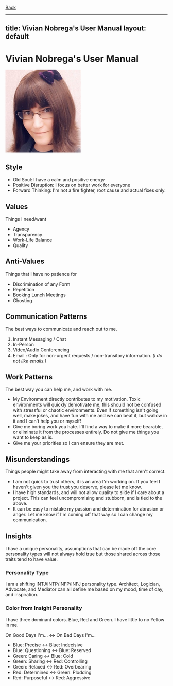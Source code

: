[Back](index.html)

---
title: Vivian Nobrega's User Manual
layout: default
---

# Vivian Nobrega's User Manual

![Picture of Me](/img/Me.jpg)

## Style
* Old Soul: I have a calm and positive energy 
* Positive Disruption: I focus on better work for everyone
* Forward Thinking: I'm not a fire fighter, root cause and actual fixes only.

## Values 
Things I need/want
* Agency
* Transparency
* Work-Life Balance
* Quality

## Anti-Values
Things that I have no patience for
* Discrimination of any Form
* Repetition
* Booking Lunch Meetings
* Ghosting

## Communication Patterns
The best ways to communicate and reach out to me.
1. Instant Messaging / Chat
2. In-Person
3. Video/Audio Conferencing
999. Email : Only for non-urgent requests / non-transitory information. *(I do not like emails.)*

## Work Patterns
The best way you can help me, and work with me.
* My Environment directly contributes to my motivation. Toxic environments will quickly demotivate me, this should not be confused with stressful or chaotic environments. Even if something isn't going well, make jokes, and have fun with me and we can beat it, but wallow in it and I can't help you or myself!
* Give me boring work you hate. I'll find a way to make it more bearable, or eliminate it from the processes entirely. Do not give me things you want to keep as is.
* Give me your priorities so I can ensure they are met.

## Misunderstandings
Things people might take away from interacting with me that aren't correct.
* I am not quick to trust others, it is an area I'm working on. If you feel I haven't given you the trust you deserve, please let me know.
* I have high standards, and will not allow quality to slide if I care about a project. This can feel uncompromising and stubborn, and is tied to the above.
* It can be easy to mistake my passion and determination for abrasion or anger. Let me know if I'm coming off that way so I can change my communication.

## Insights 
I have a unique personality, assumptions that can be made off the core personality types will not always hold true but those shared across those traits tend to have value.

### Personality Type
I am a shifting INTJ/INTP/INFP/INFJ personality type. 
Architect, Logician, Advocate, and Mediator can all define me based on my mood, time of day, and inspiration.

### Color from Insight Personality
I have three dominant colors. Blue, Red and Green. I have little to no Yellow in me.

On Good Days I'm... <-> On Bad Days I'm...
* Blue: Precise <-> Blue: Indecisive
* Blue: Questioning <-> Blue: Reserved
* Green: Caring <-> Blue: Cold
* Green: Sharing <-> Red: Controlling
* Green: Relaxed <-> Red: Overbearing 
* Red: Determined <-> Green: Plodding
* Red: Purposeful <-> Red: Aggressive
